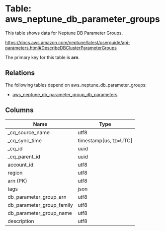 # Table: aws_neptune_db_parameter_groups

This table shows data for Neptune DB Parameter Groups.

https://docs.aws.amazon.com/neptune/latest/userguide/api-parameters.html#DescribeDBClusterParameterGroups

The primary key for this table is **arn**.

## Relations

The following tables depend on aws_neptune_db_parameter_groups:
  - [aws_neptune_db_parameter_group_db_parameters](aws_neptune_db_parameter_group_db_parameters)

## Columns

| Name          | Type          |
| ------------- | ------------- |
|_cq_source_name|utf8|
|_cq_sync_time|timestamp[us, tz=UTC]|
|_cq_id|uuid|
|_cq_parent_id|uuid|
|account_id|utf8|
|region|utf8|
|arn (PK)|utf8|
|tags|json|
|db_parameter_group_arn|utf8|
|db_parameter_group_family|utf8|
|db_parameter_group_name|utf8|
|description|utf8|